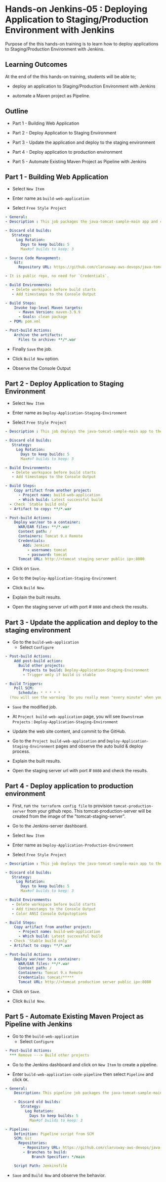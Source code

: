 # Hands-on Jenkins-05 : Deploying Application to Staging/Production Environment with Jenkins

Purpose of the this hands-on training is to learn how to deploy applications to Staging/Production Environment with Jenkins.

## Learning Outcomes

At the end of the this hands-on training, students will be able to;

- deploy an application to Staging/Production Environment with Jenkins

- automate a Maven project as Pipeline.

## Outline

- Part 1 - Building Web Application

- Part 2 - Deploy Application to Staging Environment

- Part 3 - Update the application and deploy to the staging environment

- Part 4 - Deploy application to production environment

- Part 5 - Automate Existing Maven Project as Pipeline with Jenkins

## Part 1 - Building Web Application

- Select `New Item`

- Enter name as `build-web-application`

- Select `Free Style Project`

```yml
- General:
- Description : This job packages the java-tomcat-sample-main app and creates a war file.

- Discard old builds: 
   Strategy:
     Log Rotation:
       Days to keep builds: 5 
       Max#of builds to keep: 3

- Source Code Management:
    Git:
      Repository URL: https://github.com/clarusway-aws-devops/java-tomcat-sample-main

- It is public repo, no need for `Credentials`.

- Build Environments: 
   - Delete workspace before build starts
   - Add timestamps to the Console Output

- Build Steps:
    Invoke top-level Maven targets:
      - Maven Version: maven-3.9.9
      - Goals: clean package
  - POM: pom.xml

- Post-build Actions:
    Archive the artifacts:
      Files to archive: **/*.war 
```

- Finally `Save` the job.

- Click `Build Now` option.

- Observe the Console Output

## Part 2 - Deploy Application to Staging Environment

- Select `New Item`

- Enter name as `Deploy-Application-Staging-Environment`

- Select `Free Style Project`

```yml
- Description : This job deploys the java-tomcat-sample-main app to the staging environment.

- Discard old builds: 
   Strategy:
     Log Rotation:
       Days to keep builds: 5 
       Max#of builds to keep: 3

- Build Environments: 
   - Delete workspace before build starts
   - Add timestamps to the Console Output

- Build Steps:
    Copy artifact from another project:
      - Project name: build-web-application
      - Which build: Latest successful build
  - Check `Stable build only`
  - Artifact to copy: **/*.war

- Post-build Actions:
    Deploy war/ear to a container:
      WAR/EAR files: **/*.war
      Context path: /
      Containers: Tomcat 9.x Remote
      Credentials:
        Add: Jenkins
          - username: tomcat
          - password: tomcat
      Tomcat URL: http://<tomcat staging server public ip>:8080
```
- Click on `Save`.

- Go to the `Deploy-Application-Staging-Environment` 

- Click `Build Now`.

- Explain the built results.

- Open the staging server url with port # `8080` and check the results.

## Part 3 - Update the application and deploy to the staging environment

-  Go to the `build-web-application`
   -  Select `Configure`
```yml
- Post-build Actions:
    Add post-build action:
      Build other projects:
        Projects to build: Deploy-Application-Staging-Environment
        - Trigger only if build is stable

- Build Triggers:
    Poll SCM: 
      Schedule: * * * * *
  (You will see the warning `Do you really mean "every minute" when you say "* * * * *"? Perhaps you meant "H * * * *" to poll once per hour`)
```
   - `Save` the modified job.

   - At `Project build-web-application`  page, you will see `Downstream Projects` : `Deploy-Application-Staging-Environment`

- Update the web site content, and commit to the GitHub.

- Go to the  `Project build-web-application` and `Deploy-Application-Staging-Environment` pages and observe the auto build & deploy process.

- Explain the built results.

- Open the staging server url with port # `8080` and check the results.

## Part 4 - Deploy application to production environment

- First, run ``the terraform config file`` to provision `tomcat-production-server` from your github repo. This tomcat-production-server will be created from the image of the "tomcat-staging-server".

- Go to the Jenkins-server dashboard.

- Select `New Item`

- Enter name as `Deploy-Application-Production-Environment`

- Select `Free Style Project`
```yml
- Description : This job deploys the java-tomcat-sample-main app to the production environment.

- Discard old builds: 
   Strategy:
     Log Rotation:
       Days to keep builds: 5 
       Max#of builds to keep: 3

- Build Environments: 
   - Delete workspace before build starts
   - Add timestamps to the Console Output
   - Color ANSI Console Outputoptions

- Build Steps:
    Copy artifact from another project:
      - Project name: build-web-application
      - Which build: Latest successful build
  - Check `Stable build only`
  - Artifact to copy: **/*.war

- Post-build Actions:
    Deploy war/ear to a container:
      WAR/EAR files: **/*.war
      Context path: /
      Containers: Tomcat 9.x Remote
      Credentials: tomcat/*****
      Tomcat URL: http://<tomcat production server public ip>:8080
```
- Click on `Save`.

- Click `Build Now`.

## Part 5 - Automate Existing Maven Project as Pipeline with Jenkins

-  Go to the `build-web-application`
   -  Select `Configure`

```yml
- Post-build Actions:
  *** Remove ---> Build other projects
```

- Go to the Jenkins dashboard and click on `New Item` to create a pipeline.

- Enter `build-web-application-code-pipeline` then select `Pipeline` and click `OK`.
```yml
- General:
    Description: This pipeline job packages the java-tomcat-sample-main app and deploys to both staging and production environment` in the description field.

    - Discard old builds: 
       Strategy:
         Log Rotation:
           Days to keep builds: 5 
           Max#of builds to keep: 3

- Pipeline:
    Definition: Pipeline script from SCM
    SCM: Git
      Repositories:
        - Repository URL: https://github.com/clarusway-aws-devops/java-tomcat-sample-main
        - Branches to build: 
            Branch Specifier: */main

    Script Path: Jenkinsfile
```

- `Save` and `Build Now` and observe the behavior.